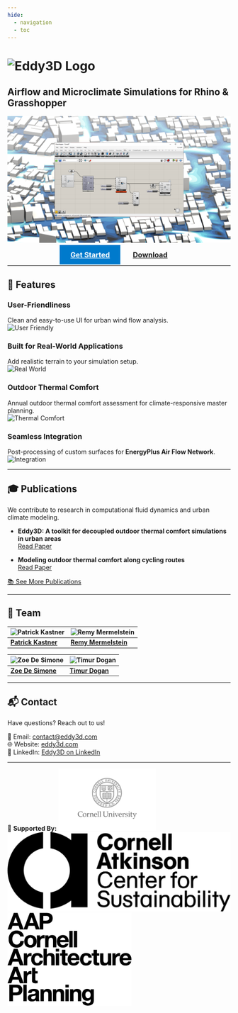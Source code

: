 ```yaml
---
hide:
  - navigation
  - toc
---
```


<style>
.md-button {
  font-size: 16px;
  font-weight: bold;
  padding: 12px 24px;
}
.md-button--primary {
  background-color: #007acc;
  color: white;
}
</style>

# ![Eddy3D Logo](assets/images/LogoEddy-01_preview-crop-300x104.png)

## Airflow and Microclimate Simulations for Rhino & Grasshopper

![Hero Image](assets/images/combo.png)

<div align="center">
  <a href="documentation/getting-started/" class="md-button md-button--primary">Get Started</a>
  <a href="https://www.eddy3d.com/wordpress/download-information/" class="md-button">Download</a>
</div>

---

## 🚀 Features

### User-Friendliness  
Clean and easy-to-use UI for urban wind flow analysis.  
![User Friendly](assets/images/Asset-18-300x213.png)

### Built for Real-World Applications  
Add realistic terrain to your simulation setup.  
![Real World](assets/images/Asset-19-300x249.png)

### Outdoor Thermal Comfort  
Annual outdoor thermal comfort assessment for climate-responsive master planning.  
![Thermal Comfort](assets/images/Asset-25-300x187.png)

### Seamless Integration  
Post-processing of custom surfaces for **EnergyPlus Air Flow Network**.  
![Integration](assets/images/Asset-22-300x212.png)

---

## 🎓 Publications

We contribute to research in computational fluid dynamics and urban climate modeling.

- **Eddy3D: A toolkit for decoupled outdoor thermal comfort simulations in urban areas**  
  [Read Paper](https://www.researchgate.net/publication/356780551_Eddy3D_A_toolkit_for_decoupled_outdoor_thermal_comfort_simulations_in_urban_areas)

- **Modeling outdoor thermal comfort along cycling routes**  
  [Read Paper](https://www.researchgate.net/publication/356303248_Modeling_outdoor_thermal_comfort_along_cycling_routes)

[📚 See More Publications](https://www.researchgate.net/profile/Patrick-Kastner)

---

## 👥 Team

| ![Patrick Kastner](assets/images/patrick_kastner.jpg) | ![Remy Mermelstein](assets/images/remy_mermelstein.jpg) |
|------------------------------------------------------|------------------------------------------------------|
| **[Patrick Kastner](https://www.linkedin.com/in/patrickkastner/)** | **[Remy Mermelstein](https://www.linkedin.com/in/remy-mermelstein/)** |

| ![Zoe De Simone](assets/images/ZoeHeadShot.jpg) | ![Timur Dogan](assets/images/timur_dogan.jpg) |
|-----------------------------------------------|-----------------------------------------------|
| **[Zoe De Simone](https://www.linkedin.com/in/zoedesimone/)** | **[Timur Dogan](https://www.linkedin.com/in/timur-dogan-b28340a9)** |

---

## 📬 Contact

Have questions? Reach out to us!  

📧 Email: [contact@eddy3d.com](mailto:contact@eddy3d.com)  
🌐 Website: [eddy3d.com](https://www.eddy3d.com)  
🔗 LinkedIn: [Eddy3D on LinkedIn](https://www.linkedin.com/company/eddy3d)

---

🎉 **Supported By:**
![Cornell](assets/images/cornell.png)  
![Atkinson](assets/images/atkinson.png)  
![AAP](assets/images/AAP_logo_stacked.png)

